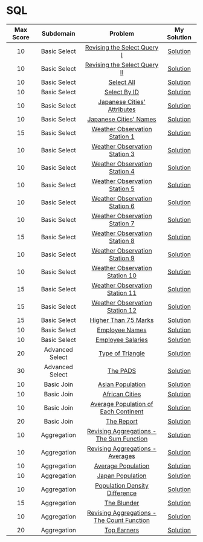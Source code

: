 # SQL

|   Max Score   |   Subdomain   |   Problem   |   My Solution  |  
|:--------------:|:-------------:|:-----------:|:--------------:|
|10|Basic Select|[Revising the Select Query I](https://www.hackerrank.com/challenges/revising-the-select-query/problem)|[Solution](https://github.com/jbrdge/HackerRankSolutions/blob/master/SQL/Basic%20Select/RevisingtheSelectQueryI.sql)|
|10|Basic Select|[Revising the Select Query II](https://www.hackerrank.com/challenges/revising-the-select-query-2/problem)|[Solution](https://github.com/jbrdge/HackerRankSolutions/blob/master/SQL/Basic%20Select/RevisingtheSelectQueryII.sql)|
|10|Basic Select|[Select All](https://www.hackerrank.com/challenges/select-all-sql/problem)|[Solution](https://github.com/jbrdge/HackerRankSolutions/blob/master/SQL/Basic%20Select/SelectAll.sql)|
|10|Basic Select|[Select By ID](https://www.hackerrank.com/challenges/select-by-id/problem)|[Solution](https://github.com/jbrdge/HackerRankSolutions/blob/master/SQL/Basic%20Select/SelectByID.sql)|
|10|Basic Select|[Japanese Cities' Attributes](https://www.hackerrank.com/challenges/japanese-cities-attributes/problem)|[Solution](https://github.com/jbrdge/HackerRankSolutions/blob/master/SQL/Basic%20Select/JapaneseCitiesAttributes.sql)|
|10|Basic Select|[Japanese Cities' Names](https://www.hackerrank.com/challenges/japanese-cities-name/problem)|[Solution](https://github.com/jbrdge/HackerRankSolutions/blob/master/SQL/Basic%20Select/JapaneseCitiesNames.sql)|
|15|Basic Select|[Weather Observation Station 1](https://www.hackerrank.com/challenges/weather-observation-station-1/problem)|[Solution](https://github.com/jbrdge/HackerRankSolutions/blob/master/SQL/Basic%20Select/WeatherObservationStation1.sql)|
|10|Basic Select|[Weather Observation Station 3](https://www.hackerrank.com/challenges/weather-observation-station-3/problem)|[Solution](https://github.com/jbrdge/HackerRankSolutions/blob/master/SQL/Basic%20Select/WeatherObservationStation3.sql)|
|10|Basic Select|[Weather Observation Station 4](https://www.hackerrank.com/challenges/weather-observation-station-4/problem)|[Solution](https://github.com/jbrdge/HackerRankSolutions/blob/master/SQL/Basic%20Select/WeatherObservationStation4.sql)|
|10|Basic Select|[Weather Observation Station 5](https://www.hackerrank.com/challenges/weather-observation-station-5/problem)|[Solution](https://github.com/jbrdge/HackerRankSolutions/blob/master/SQL/Basic%20Select/WeatherObservationStation5.sql)|
|10|Basic Select|[Weather Observation Station 6](https://www.hackerrank.com/challenges/weather-observation-station-6/problem)|[Solution](https://github.com/jbrdge/HackerRankSolutions/blob/master/SQL/Basic%20Select/WeatherObservationStation6.sql)|
|10|Basic Select|[Weather Observation Station 7](https://www.hackerrank.com/challenges/weather-observation-station-7/problem)|[Solution](https://github.com/jbrdge/HackerRankSolutions/blob/master/SQL/Basic%20Select/WeatherObservationStation7.sql)|
|15|Basic Select|[Weather Observation Station 8](https://www.hackerrank.com/challenges/weather-observation-station-8/problem)|[Solution](https://github.com/jbrdge/HackerRankSolutions/blob/master/SQL/Basic%20Select/WeatherObservationStation8.sql)|
|10|Basic Select|[Weather Observation Station 9](https://www.hackerrank.com/challenges/weather-observation-station-9/problem)|[Solution](https://github.com/jbrdge/HackerRankSolutions/blob/master/SQL/Basic%20Select/WeatherObservationStation9.sql)|
|10|Basic Select|[Weather Observation Station 10](https://www.hackerrank.com/challenges/weather-observation-station-10/problem)|[Solution](https://github.com/jbrdge/HackerRankSolutions/blob/master/SQL/Basic%20Select/WeatherObservationStation10.sql)|
|15|Basic Select|[Weather Observation Station 11](https://www.hackerrank.com/challenges/weather-observation-station-11/problem)|[Solution](https://github.com/jbrdge/HackerRankSolutions/blob/master/SQL/Basic%20Select/WeatherObservationStation11.sql)|
|15|Basic Select|[Weather Observation Station 12](https://www.hackerrank.com/challenges/weather-observation-station-12/problem)|[Solution](https://github.com/jbrdge/HackerRankSolutions/blob/master/SQL/Basic%20Select/WeatherObservationStation12.sql)|
|15|Basic Select|[Higher Than 75 Marks](https://www.hackerrank.com/challenges/more-than-75-marks/problem)|[Solution](https://github.com/jbrdge/HackerRankSolutions/blob/master/SQL/Basic%20Select/WeatherObservationStation12.sql)|
|10|Basic Select|[Employee Names](https://www.hackerrank.com/challenges/name-of-employees/problem)|[Solution](https://github.com/jbrdge/HackerRankSolutions/blob/master/SQL/Basic%20Select/EmployeeNames.sql)|
|10|Basic Select|[Employee Salaries](https://www.hackerrank.com/challenges/salary-of-employees/problem)|[Solution](https://github.com/jbrdge/HackerRankSolutions/blob/master/SQL/Basic%20Select/EmployeeSalaries.sql)|
|20|Advanced Select|[Type of Triangle](https://www.hackerrank.com/challenges/what-type-of-triangle/problem)|[Solution](https://github.com/jbrdge/HackerRankSolutions/blob/master/SQL/Advanced%20Select/TypeofTriangle.sql)|
|30|Advanced Select|[The PADS](https://www.hackerrank.com/challenges/the-pads/problem)|[Solution](https://github.com/jbrdge/HackerRankSolutions/blob/master/SQL/Advanced%20Select/ThePADS.sql)|
|10|Basic Join|[Asian Population](https://www.hackerrank.com/challenges/asian-population/problem)|[Solution](https://github.com/jbrdge/HackerRankSolutions/blob/master/SQL/Basic%20Join/AsianPopulation.sql)|
|10|Basic Join|[African Cities](https://www.hackerrank.com/challenges/african-cities/problem)|[Solution](https://github.com/jbrdge/HackerRankSolutions/blob/master/SQL/Basic%20Join/AfricanCities.sql)|
|10|Basic Join|[Average Population of Each Continent](https://www.hackerrank.com/challenges/average-population-of-each-continent/problem)|[Solution](https://github.com/jbrdge/HackerRankSolutions/blob/master/SQL/Basic%20Join/AveragePopulationofEachContinent.sql)|
|20|Basic Join|[The Report](https://www.hackerrank.com/challenges/the-report/problem)|[Solution](https://github.com/jbrdge/HackerRankSolutions/blob/master/SQL/Basic%20Join/TheReport.sql)|
|10|Aggregation|[Revising Aggregations - The Sum Function](https://www.hackerrank.com/challenges/revising-aggregations-sum/problem)|[Solution](https://github.com/jbrdge/HackerRankSolutions/blob/master/SQL/Aggregation/revisingAggregationsSum.sql)|
|10|Aggregation|[Revising Aggregations - Averages](https://www.hackerrank.com/challenges/revising-aggregations-the-average-function/problem)|[Solution](https://github.com/jbrdge/HackerRankSolutions/blob/master/SQL/Aggregation/revisingAggregationsTheAverageFunction.sql)|
|10|Aggregation|[Average Population](https://www.hackerrank.com/challenges/average-population/problem)|[Solution](https://github.com/jbrdge/HackerRankSolutions/blob/master/SQL/Aggregation/averagePopulation.sql)|
|10|Aggregation|[Japan Population](https://www.hackerrank.com/challenges/japan-population/problem)|[Solution](https://github.com/jbrdge/HackerRankSolutions/blob/master/SQL/Aggregation/japanPopulation.sql)|
|10|Aggregation|[Population Density Difference](https://www.hackerrank.com/challenges/population-density-difference/problem)|[Solution](https://github.com/jbrdge/HackerRankSolutions/blob/master/SQL/Aggregation/populationDensityDifference.sql)|
|15|Aggregation|[The Blunder](https://www.hackerrank.com/challenges/the-blunder/problem)|[Solution](https://github.com/jbrdge/HackerRankSolutions/blob/master/SQL/Aggregation/theBlunder.sql)|
|10|Aggregation|[Revising Aggregations - The Count Function](https://www.hackerrank.com/challenges/revising-aggregations-the-count-function/problem)|[Solution](https://github.com/jbrdge/HackerRankSolutions/blob/master/SQL/Aggregation/revisingAggregationsTheCountFunction.sql)|
|20|Aggregation|[Top Earners](https://www.hackerrank.com/challenges/earnings-of-employees/problem)|[Solution](https://github.com/jbrdge/HackerRankSolutions/blob/master/SQL/Aggregation/topEarners.sql)|